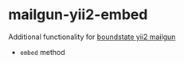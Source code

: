 # mailgun-yii2-embed
Additional functionality for [boundstate yii2 mailgun](https://github.com/boundstate/yii2-mailgun)

- `embed` method